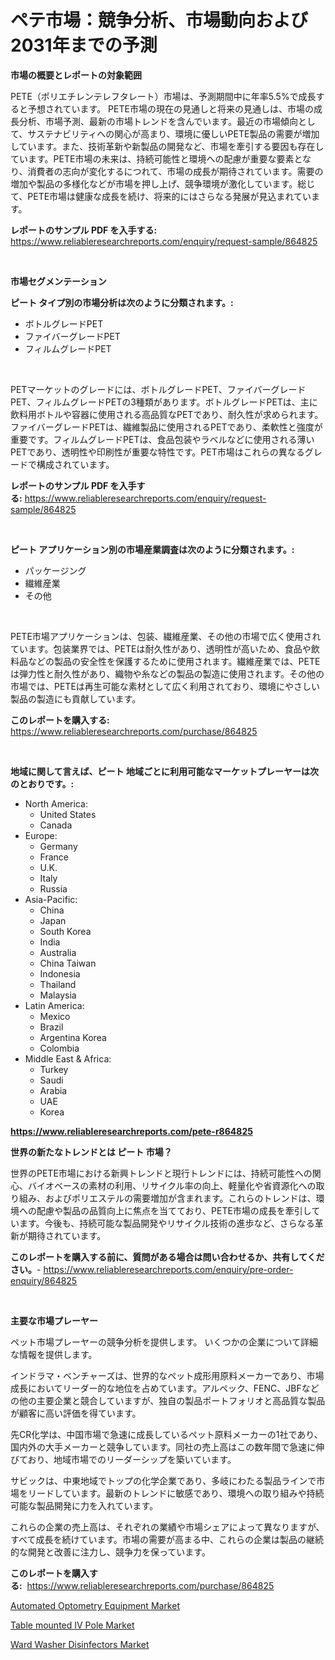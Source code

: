 <p><h1>ペテ市場：競争分析、市場動向および2031年までの予測</h1></p><p><strong>市場の概要とレポートの対象範囲</strong></p>
<p><p>PETE（ポリエチレンテレフタレート）市場は、予測期間中に年率5.5%で成長すると予想されています。 PETE市場の現在の見通しと将来の見通しは、市場の成長分析、市場予測、最新の市場トレンドを含んでいます。最近の市場傾向として、サステナビリティへの関心が高まり、環境に優しいPETE製品の需要が増加しています。また、技術革新や新製品の開発など、市場を牽引する要因も存在しています。PETE市場の未来は、持続可能性と環境への配慮が重要な要素となり、消費者の志向が変化するにつれて、市場の成長が期待されています。需要の増加や製品の多様化などが市場を押し上げ、競争環境が激化しています。総じて、PETE市場は健康な成長を続け、将来的にはさらなる発展が見込まれています。</p></p>
<p><strong>レポートのサンプル PDF を入手する:</strong> <a href="https://www.reliableresearchreports.com/enquiry/request-sample/864825">https://www.reliableresearchreports.com/enquiry/request-sample/864825</a></p>
<p>&nbsp;</p>
<p><strong>市場セグメンテーション</strong></p>
<p><strong>ピート タイプ別の市場分析は次のように分類されます。:</strong></p>
<p><ul><li>ボトルグレードPET</li><li>ファイバーグレードPET</li><li>フィルムグレードPET</li></ul></p>
<p>&nbsp;</p>
<p><p>PETマーケットのグレードには、ボトルグレードPET、ファイバーグレードPET、フィルムグレードPETの3種類があります。ボトルグレードPETは、主に飲料用ボトルや容器に使用される高品質なPETであり、耐久性が求められます。ファイバーグレードPETは、繊維製品に使用されるPETであり、柔軟性と強度が重要です。フィルムグレードPETは、食品包装やラベルなどに使用される薄いPETであり、透明性や印刷性が重要な特性です。PET市場はこれらの異なるグレードで構成されています。</p></p>
<p><strong>レポートのサンプル PDF を入手する:</strong>&nbsp;<a href="https://www.reliableresearchreports.com/enquiry/request-sample/864825">https://www.reliableresearchreports.com/enquiry/request-sample/864825</a></p>
<p>&nbsp;</p>
<p><strong> ピート アプリケーション別の市場産業調査は次のように分類されます。:</strong></p>
<p><ul><li>パッケージング</li><li>繊維産業</li><li>その他</li></ul></p>
<p>&nbsp;</p>
<p><p>PETE市場アプリケーションは、包装、繊維産業、その他の市場で広く使用されています。包装業界では、PETEは耐久性があり、透明性が高いため、食品や飲料品などの製品の安全性を保護するために使用されます。繊維産業では、PETEは弾力性と耐久性があり、織物や糸などの製品の製造に使用されます。その他の市場では、PETEは再生可能な素材として広く利用されており、環境にやさしい製品の製造にも貢献しています。</p></p>
<p><strong>このレポートを購入する:</strong>&nbsp; <a href="https://www.reliableresearchreports.com/purchase/864825">https://www.reliableresearchreports.com/purchase/864825</a></p>
<p>&nbsp;</p>
<p><strong>地域に関して言えば、ピート 地域ごとに利用可能なマーケットプレーヤーは次のとおりです。:</strong></p>
<p><ul>
    <li>
        North America:
        <ul>
            <li>United States</li>
            <li>Canada</li>
        </ul>
    </li>
    <li>
        Europe:
        <ul>
            <li>Germany</li>
            <li>France</li>
            <li>U.K.</li>
            <li>Italy</li>
            <li>Russia</li>
        </ul>
    </li>
    <li>
        Asia-Pacific:
        <ul>
            <li>China</li>
            <li>Japan</li>
            <li>South Korea</li>
            <li>India</li>
            <li>Australia</li>
            <li>China Taiwan</li>
            <li>Indonesia</li>
            <li>Thailand</li>
            <li>Malaysia</li>
        </ul>
    </li>
    <li>
        Latin America:
        <ul>
            <li>Mexico</li>
            <li>Brazil</li>
            <li>Argentina Korea</li>
            <li>Colombia</li>
        </ul>
    </li>
    <li>
        Middle East & Africa:
        <ul>
            <li>Turkey</li>
            <li>Saudi</li>
            <li>Arabia</li>
            <li>UAE</li>
            <li>Korea</li>
        </ul>
    </li>
    </ul></p>
<p><strong><a href="https://www.reliableresearchreports.com/pete-r864825">https://www.reliableresearchreports.com/pete-r864825</a></strong>&nbsp;</p>
<p><strong>世界の新たなトレンドとは ピート 市場？</strong></p>
<p><p>世界のPETE市場における新興トレンドと現行トレンドには、持続可能性への関心、バイオベースの素材の利用、リサイクル率の向上、軽量化や省資源化への取り組み、およびポリエステルの需要増加が含まれます。これらのトレンドは、環境への配慮や製品の品質向上に焦点を当てており、PETE市場の成長を牽引しています。今後も、持続可能な製品開発やリサイクル技術の進歩など、さらなる革新が期待されています。</p></p>
<p><strong>このレポートを購入する前に、質問がある場合は問い合わせるか、共有してください。</strong>- <a href="https://www.reliableresearchreports.com/enquiry/pre-order-enquiry/864825">https://www.reliableresearchreports.com/enquiry/pre-order-enquiry/864825</a></p>
<p>&nbsp;</p>
<p><strong>主要な市場プレーヤー</strong></p>
<p><p>ペット市場プレーヤーの競争分析を提供します。 いくつかの企業について詳細な情報を提供します。</p><p>インドラマ・ベンチャーズは、世界的なペット成形用原料メーカーであり、市場成長においてリーダー的な地位を占めています。アルペック、FENC、JBFなどの他の主要企業と競合していますが、独自の製品ポートフォリオと高品質な製品が顧客に高い評価を得ています。</p><p>先CR化学は、中国市場で急速に成長しているペット原料メーカーの1社であり、国内外の大手メーカーと競争しています。同社の売上高はこの数年間で急速に伸びており、地域市場でのリーダーシップを築いています。</p><p>サビックは、中東地域でトップの化学企業であり、多岐にわたる製品ラインで市場をリードしています。最新のトレンドに敏感であり、環境への取り組みや持続可能な製品開発に力を入れています。</p><p>これらの企業の売上高は、それぞれの業績や市場シェアによって異なりますが、すべて成長を続けています。市場の需要が高まる中、これらの企業は製品の継続的な開発と改善に注力し、競争力を保っています。</p></p>
<p><strong>このレポートを購入する:</strong>&nbsp;&nbsp;<a href="https://www.reliableresearchreports.com/purchase/864825">https://www.reliableresearchreports.com/purchase/864825</a></p>
<p><p><a href="https://forested-sushi-9b0.notion.site/Analyzing-Automated-Optometry-Equipment-Market-Global-Industry-Perspective-and-Forecast-2024-to-20-d73ee8c1b4874311b1d2b046128ff170">Automated Optometry Equipment Market</a></p><p><a href="https://summer-dogwood-3e9.notion.site/Table-mounted-IV-Pole-Market-Share-Evolution-and-Market-Growth-Trends-2024-2031-2ac44562ccb948969247f21c1cea9ce5">Table mounted IV Pole Market</a></p><p><a href="https://lydian-appliance-61d.notion.site/Ward-Washer-Disinfectors-Market-Exploring-Market-Share-Market-Trends-and-Future-Growth-ec520c62cdd04ebb891b6a56716c6650">Ward Washer Disinfectors Market</a></p></p>